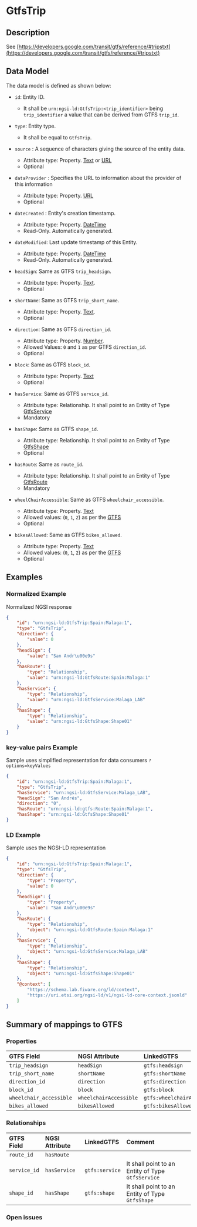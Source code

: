 # GtfsTrip

## Description

See
[https://developers.google.com/transit/gtfs/reference/#tripstxt](https://developers.google.com/transit/gtfs/reference/#tripstxt)

## Data Model

The data model is defined as shown below:

-   `id`: Entity ID.

    -   It shall be `urn:ngsi-ld:GtfsTrip:<trip_identifier>` being
        `trip_identifier` a value that can be derived from GTFS `trip_id`.

-   `type`: Entity type.

    -   It shall be equal to `GtfsTrip`.

-   `source` : A sequence of characters giving the source of the entity data.

    -   Attribute type: Property. [Text](https://schema.org/Text) or [URL](https://schema.org/URL)
    -   Optional

-   `dataProvider` : Specifies the URL to information about the provider of this
    information

    -   Attribute type: Property. [URL](https://schema.org/URL)
    -   Optional

-   `dateCreated` : Entity's creation timestamp.

    -   Attribute type: Property. [DateTime](https://schema.org/DateTime)
    -   Read-Only. Automatically generated.

-   `dateModified`: Last update timestamp of this Entity.

    -   Attribute type: Property. [DateTime](https://schema.org/DateTime)
    -   Read-Only. Automatically generated.

-   `headSign`: Same as GTFS `trip_headsign`.

    -   Attribute type: Property. [Text](https://schema.org/Text).
    -   Optional

-   `shortName`: Same as GTFS `trip_short_name`.

    -   Attribute type: Property. [Text](https://schema.org/Text).
    -   Optional

-   `direction`: Same as GTFS `direction_id`.

    -   Attribute type: Property. [Number](https://schema.org/Number).
    -   Allowed Values: `0` and `1` as per GTFS `direction_id`.
    -   Optional

-   `block`: Same as GTFS `block_id`.

    -   Attribute type: Property. [Text](https://schema.org/Text)
    -   Optional

-   `hasService`: Same as GTFS `service_id`.

    -   Attribute type: Relationship. It shall point to an Entity of Type
        [GtfsService](../../GtfsService/doc/spec.md)
    -   Mandatory

-   `hasShape`: Same as GTFS `shape_id`.

    -   Attribute type: Relationship. It shall point to an Entity of Type
        [GtfsShape](../../GtfsShape/doc/spec.md)
    -   Optional

-   `hasRoute`: Same as `route_id`.

    -   Attribute type: Relationship. It shall point to an Entity of Type
        [GtfsRoute](../../GtfsRoute/doc/spec.md)
    -   Mandatory

-   `wheelChairAccessible`: Same as GTFS `wheelchair_accessible`.

    -   Attribute type: Property. [Text](https://schema.org/Text)
    -   Allowed values: (`0`, `1`, `2`) as per the
        [GTFS](https://developers.google.com/transit/gtfs/reference/#tripstxt)
    -   Optional

-   `bikesAllowed`: Same as GTFS `bikes_allowed`.
    -   Attribute type: Property. [Text](https://schema.org/Text)
    -   Allowed values: (`0`, `1`, `2`) as per the
        [GTFS](https://developers.google.com/transit/gtfs/reference/#tripstxt)
    -   Optional

## Examples

### Normalized Example

Normalized NGSI response

```json
{
    "id": "urn:ngsi-ld:GtfsTrip:Spain:Malaga:1",
    "type": "GtfsTrip",
    "direction": {
        "value": 0
    },
    "headSign": {
        "value": "San Andr\u00e9s"
    },
    "hasRoute": {
        "type": "Relationship",
        "value": "urn:ngsi-ld:GtfsRoute:Spain:Malaga:1"
    },
    "hasService": {
        "type": "Relationship",
        "value": "urn:ngsi-ld:GtfsService:Malaga_LAB"
    },
    "hasShape": {
        "type": "Relationship",
        "value": "urn:ngsi-ld:GtfsShape:Shape01"
    }
}
```

### key-value pairs Example

Sample uses simplified representation for data consumers `?options=keyValues`

```json
{
    "id": "urn:ngsi-ld:GtfsTrip:Spain:Malaga:1",
    "type": "GtfsTrip",
    "hasService": "urn:ngsi-ld:GtfsService:Malaga_LAB",
    "headSign": "San Andrés",
    "direction": "0",
    "hasRoute": "urn:ngsi-ld:gtfs:Route:Spain:Malaga:1",
    "hasShape": "urn:ngsi-ld:GtfsShape:Shape01"
}
```

### LD Example

Sample uses the NGSI-LD representation

```json
{
    "id": "urn:ngsi-ld:GtfsTrip:Spain:Malaga:1",
    "type": "GtfsTrip",
    "direction": {
        "type": "Property",
        "value": 0
    },
    "headSign": {
        "type": "Property",
        "value": "San Andr\u00e9s"
    },
    "hasRoute": {
        "type": "Relationship",
        "object": "urn:ngsi-ld:GtfsRoute:Spain:Malaga:1"
    },
    "hasService": {
        "type": "Relationship",
        "object": "urn:ngsi-ld:GtfsService:Malaga_LAB"
    },
    "hasShape": {
        "type": "Relationship",
        "object": "urn:ngsi-ld:GtfsShape:Shape01"
    },
    "@context": [
        "https://schema.lab.fiware.org/ld/context",
        "https://uri.etsi.org/ngsi-ld/v1/ngsi-ld-core-context.jsonld"
    ]
}
```

## Summary of mappings to GTFS

### Properties

| GTFS Field              | NGSI Attribute         | LinkedGTFS                  | Comment |
| :---------------------- | :--------------------- | :-------------------------- | :------ |
| `trip_headsign`         | `headSign`             | `gtfs:headsign`             |         |
| `trip_short_name`       | `shortName`            | `gtfs:shortName`            |         |
| `direction_id`          | `direction`            | `gtfs:direction`            |         |
| `block_id`              | `block`                | `gtfs:block`                |         |
| `wheelchair_accessible` | `wheelchairAccessible` | `gtfs:wheelchairAccessible` |         |
| `bikes_allowed`         | `bikesAllowed`         | `gtfs:bikesAllowed`         |         |

### Relationships

| GTFS Field   | NGSI Attribute | LinkedGTFS     | Comment                                           |
| :----------- | :------------- | :------------- | :------------------------------------------------ |
| `route_id`   | `hasRoute`     |                |                                                   |
| `service_id` | `hasService`   | `gtfs:service` | It shall point to an Entity of Type `GtfsService` |
| `shape_id`   | `hasShape`     | `gtfs:shape`   | It shall point to an Entity of Type `GtfsShape`   |

### Open issues
